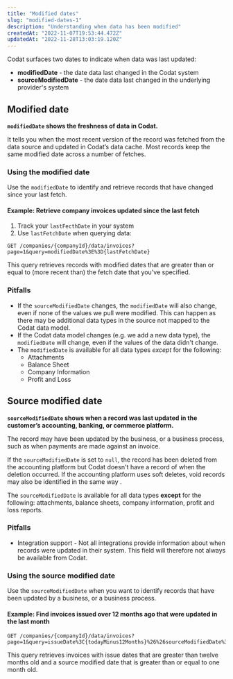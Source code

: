 ```yaml
---
title: "Modified dates"
slug: "modified-dates-1"
description: "Understanding when data has been modified"
createdAt: "2022-11-07T19:53:44.472Z"
updatedAt: "2022-11-28T13:03:19.120Z"
---
```


Codat surfaces two dates to indicate when data was last updated:

- **modifiedDate** - the date data last changed in the Codat system
- **sourceModifiedDate** - the date data last changed in the underlying provider's system

## Modified date

**`modifiedDate` shows the freshness of data in Codat.**

It tells you when the most recent version of the record was fetched from the data source and updated in Codat’s data cache. Most records keep the same modified date across a number of fetches.

### Using the modified date

Use the `modifiedDate` to identify and retrieve records that have changed since your last fetch.

#### Example: Retrieve company invoices updated since the last fetch

1. Track your `lastFecthDate` in your system
2. Use `lastFetchDate` when querying data:

```http
GET /companies/{companyId}/data/invoices?page=1&query=modifiedDate%3E%3D{lastFetchDate}
```

This query retrieves records with modified dates that are greater than or equal to (more recent than) the fetch date that you've specified.

### Pitfalls

- If the `sourceModifiedDate` changes, the `modifiedDate` will also change, even if none of the values we pull were modified. This can happen as there may be additional data types in the source not mapped to the Codat data model.
- If the Codat data model changes (e.g. we add a new data type), the `modifiedDate` will change, even if the values of the data didn't change.
- The `modifiedDate` is available for all data types _except_ for the following:
  - Attachments
  - Balance Sheet
  - Company Information
  - Profit and Loss

## Source modified date

**`sourceModifiedDate` shows when a record was last updated in the customer’s accounting, banking, or commerce platform.**

The record may have been updated by the business, or a business process, such as when payments are made against an invoice.

If the `sourceModifiedDate` is set to `null`, the record has been deleted from the accounting platform but Codat doesn't have a record of when the deletion occurred. If the accounting platform uses soft deletes, void records may also be identified in the same way .

The `sourceModifiedDate` is available for all data types **except** for the following: attachments, balance sheets, company information, profit and loss reports.

### Pitfalls

- Integration support - Not all integrations provide information about when records were updated in their system. This field will therefore not always be available from Codat.

### Using the source modified date

Use the `sourceModifiedDate` when you want to identify records that have been updated by a business, or a business process.

#### Example: Find invoices issued over 12 months ago that were updated in the last month

```http
GET /companies/{companyId}/data/invoices?page=1&query=issueDate%3C{todayMinus12Months}%26%26sourceModifiedDate%3E%3D{todayMinusOneMonth}
```

This query retrieves invoices with issue dates that are greater than twelve months old and a source modified date that is greater than or equal to one month old.
